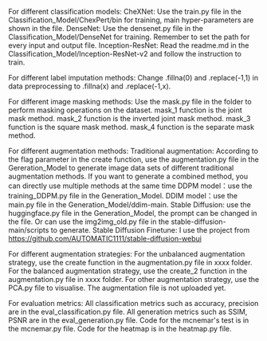 For different classification models:
	CheXNet: Use the train.py file in the Classification_Model/ChexPert/bin for training, main hyper-parameters are shown in the file.
	DenseNet: Use the densenet.py file in the Classification_Model/DenseNet for training. Remember to set the path for every input and output file.
	Inception-ResNet: Read the readme.md in the Classification_Model/Inception-ResNet-v2 and follow the instruction to train.

For different label imputation methods:
	Change .fillna(0) and .replace(-1,1) in data preprocessing to .fillna(x) and .replace(-1,x).

For different image masking methods:
	Use the mask.py file in the folder to perform masking operations on the dataset. 
	mask_1 function is the joint mask method.
	mask_2 function is the inverted joint mask method.
	mask_3 function is the square mask method.
	mask_4 function is the separate mask method.

For different augmentation methods:
	Traditional augmentation: According to the flag parameter in the create function, use the augmentation.py file in the Gereration_Model to generate image data sets of different traditional augmentation methods. If you want to generate a combined method, you can directly use multiple methods at the same time 
	DDPM model：use the training_DDPM.py file in the Generation_Model.
	DDIM model：use the main.py file in the Generation_Model/ddim-main.
	Stable Diffusion: use the huggingface.py file in the Generation_Model, the prompt can be changed in the file. Or can use the img2img_old.py file in the stable-diffusion-main/scripts to generate.
	Stable Diffusion Finetune: I use the project from https://github.com/AUTOMATIC1111/stable-diffusion-webui

For different augmentation strategies:
	For the unbalanced augmentation strategy, use the create function in the augmentation.py file in xxxx folder.
	For the balanced augmentation strategy, use the create_2 function in the augmentation.py file in xxxx folder.
	For other augmentation strategy, use the PCA.py file to visualise. The augmentation file is not uploaded yet.

For evaluation metrics:
	All classification metrics such as accuracy, precision are in the eval_classification.py file.
	All generation metrics such as SSIM, PSNR are in the eval_generation.py file.
	Code for the mcnemar's test is in the mcnemar.py file.
	Code for the heatmap is in the heatmap.py file.